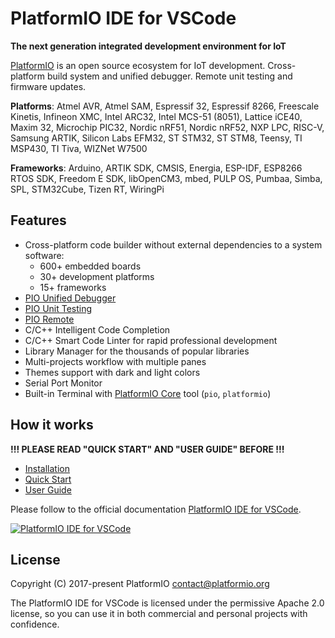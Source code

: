 # PlatformIO IDE for VSCode

**The next generation integrated development environment for IoT**

[PlatformIO](https://platformio.org) is an open source ecosystem for IoT development.
Cross-platform build system and unified debugger. Remote unit testing and firmware updates.

**Platforms**: Atmel AVR, Atmel SAM, Espressif 32, Espressif 8266, Freescale Kinetis, Infineon XMC, Intel ARC32, Intel MCS-51 (8051), Lattice iCE40, Maxim 32, Microchip PIC32, Nordic nRF51, Nordic nRF52, NXP LPC, RISC-V, Samsung ARTIK, Silicon Labs EFM32, ST STM32, ST STM8, Teensy, TI MSP430, TI Tiva, WIZNet W7500

**Frameworks**: Arduino, ARTIK SDK, CMSIS, Energia, ESP-IDF, ESP8266 RTOS SDK, Freedom E SDK, libOpenCM3, mbed, PULP OS, Pumbaa, Simba, SPL, STM32Cube, Tizen RT, WiringPi

## Features

* Cross-platform code builder without external dependencies to a system software:
    - 600+ embedded boards
    - 30+ development platforms
    - 15+ frameworks
* [PIO Unified Debugger](http://docs.platformio.org/page/plus/debugging.html)
* [PIO Unit Testing](http://docs.platformio.org/page/plus/unit-testing.html)
* [PIO Remote](http://docs.platformio.org/page/plus/pio-remote.html)
* C/C++ Intelligent Code Completion
* C/C++ Smart Code Linter for rapid professional development
* Library Manager for the thousands of popular libraries
* Multi-projects workflow with multiple panes
* Themes support with dark and light colors
* Serial Port Monitor
* Built-in Terminal with [PlatformIO Core](http://docs.platformio.org/page/core.html) tool (``pio``, ``platformio``)

## How it works

**!!! PLEASE READ "QUICK START" AND "USER GUIDE" BEFORE !!!**

* [Installation](http://docs.platformio.org/page/ide/vscode.html)
* [Quick Start](http://docs.platformio.org/page/ide/vscode.html#quick-start)
* [User Guide](http://docs.platformio.org/page/ide/vscode.html#user-guide)

Please follow to the official documentation [PlatformIO IDE for VSCode](http://docs.platformio.org/page/ide/vscode.html).

[![PlatformIO IDE for VSCode](https://docs.platformio.org/en/latest/_images/platformio-ide-vscode.png)](http://docs.platformio.org/page/ide/vscode.html)

## License

Copyright (C) 2017-present PlatformIO <contact@platformio.org>

The PlatformIO IDE for VSCode is licensed under the permissive Apache 2.0 license,
so you can use it in both commercial and personal projects with confidence.
